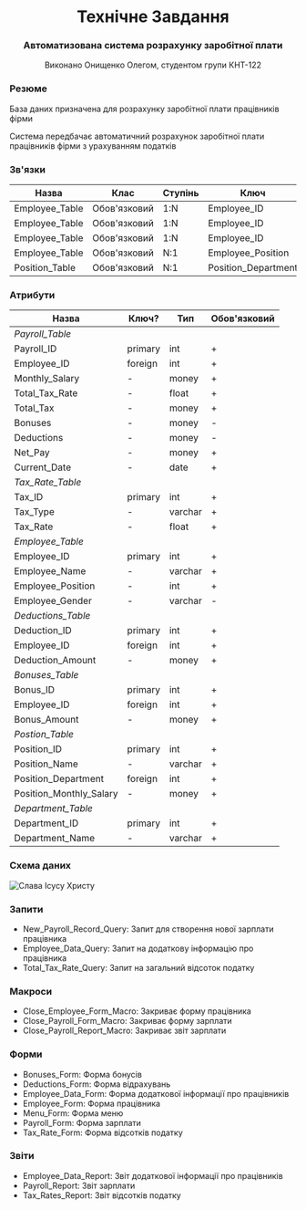 <div align="center">
  <h1>Технічне Завдання</h1>
  <h3>Автоматизована система розрахунку заробітної плати</h3>
  <p>Виконано Онищенко Олегом, студентом групи КНТ-122</p>
</div>

### Резюме

База даних призначена для розрахунку заробітної плати працівників фірми

Система передбачає автоматичний розрахунок заробітної плати працівників фірми з урахуванням податків

### Зв'язки

| Назва          | Клас         | Ступінь | Ключ                | Зв'язана                       |
| -------------- | ------------ | ------- | ------------------- | ------------------------------ |
| Employee_Table | Обов'язковий | 1:N     | Employee_ID         | Payroll_Table.Employee_ID      |
| Employee_Table | Обов'язковий | 1:N     | Employee_ID         | Deductions_Table.Employee_ID   |
| Employee_Table | Обов'язковий | 1:N     | Employee_ID         | Bonuses_Table.Employee_ID      |
| Employee_Table | Обов'язковий | N:1     | Employee_Position   | Position_Table.Position_ID     |
| Position_Table | Обов'язковий | N:1     | Position_Department | Department_Table.Department_ID |

### Атрибути

| Назва                   | Ключ?   | Тип     | Обов'язковий |
| ----------------------- | ------- | ------- | ------------ |
| *Payroll_Table*           |
| Payroll_ID              | primary | int     | +            |
| Employee_ID             | foreign | int     | +            |
| Monthly_Salary          | -       | money   | +            |
| Total_Tax_Rate          | -       | float   | +            |
| Total_Tax               | -       | money   | +            |
| Bonuses                 | -       | money   | -            |
| Deductions              | -       | money   | -            |
| Net_Pay                 | -       | money   | +            |
| Current_Date            | -       | date    | +            |
| *Tax_Rate_Table*          |
| Tax_ID                  | primary | int     | +            |
| Tax_Type                | -       | varchar | +            |
| Tax_Rate                | -       | float   | +            |
| *Employee_Table*          |
| Employee_ID             | primary | int     | +            |
| Employee_Name           | -       | varchar | +            |
| Employee_Position       | -       | int     | +            |
| Employee_Gender         | -       | varchar | -            |
| *Deductions_Table*        |
| Deduction_ID            | primary | int     | +            |
| Employee_ID             | foreign | int     | +            |
| Deduction_Amount        | -       | money   | +            |
| *Bonuses_Table*           |
| Bonus_ID                | primary | int     | +            |
| Employee_ID             | foreign | int     | +            |
| Bonus_Amount            | -       | money   | +            |
| *Postion_Table*           |
| Position_ID             | primary | int     | +            |
| Position_Name           | -       | varchar | +            |
| Position_Department     | foreign | int     | +            |
| Position_Monthly_Salary | -       | money   | +            |
| *Department_Table*        |
| Department_ID           | primary | int     | +            |
| Department_Name         | -       | varchar | +            |

### Схема даних

![Слава Ісусу Христу](https://lh3.googleusercontent.com/pw/AP1GczOJtRru31C4MFAfvXuPnC3LB2UjiY5580EcKH1Er9Um5sBxoH4t2pQ1ZWZiV7apXrh60Nfc6sm0hUxdVI9P2LxdFzt-9BlhsikEuc64J6Xrtss5fisL8M9h3hnz2rFHDyeLPiYmU8fRdeSPJgO-PCgHGVLDWQhz6RG2tK6ClhrcdCOB-26pRC9FsWG5C2zJojPPtNQfuYPnOvIihgEDfTXCfRPIgMqYoAAoy1jtRkTnt4lOVjQ1ghJwavAbHBGQb0xavpYnu31vtuNqkYzRTJn2lvkxKs7w2JhdQ_PvcxDCjiKsMmyMiPI8QcIjTAJ4a4JxilKLcMkOBDF27TUxLUal8ZAwrS6Zwib4oBAzP4A3Py80Cjszlvex1sYjKQo_Y2votQfiKnMBb8bagYLYuw60FKXxl0lwF110A_BkAvw0CHhiSRmAMj4R6sF5h5WCKkVdhNVmue-oyO9p7l3dHp6j78RPqtGpVJLinLIdJZTSKcnlckdU7dVECDNyld8UYiBvaYpLDpjkXIye_QeHi_NNUKO6TbF0w2AbcD9Dv4fiNx7Kwl0BVXQHdSnIAMuh9Z4INiXyqx5R2yGcpxRgUPGa4qxkS-ySX_lExoQWU8y-0sL0SICCoxz7fYacjLIQafw6rfFTSelIocQuF1Ch25iFiclaWwcoG2q-G6U8CVqpDhoqKbuem-yHLePNiohbgMdBWvFeoTJSJ7pjHx5e2F69H3DNvbf0iC45FQ8ux5Xp-JiwKbrPthjAjhgWl2bpd8VtxXTClO-qptE5GDWD5jxv1WRE5Eee4Ym2FFBpjsC0a6MXNxC0yjC03xNuicSMPKvDhfJ__O3VbPsNMVQavH1NLQRPd54HOEKIEsZAHUk5LvqrFvgeN7RUBxT2xj_Odes9QKvlq1_6nHffwsWpLp6OLwAUAzWFwTyF6j75m1dsszXWcj0MKvgrxEn5iA=w810-h499-s-no?authuser=1)

### Запити

- New_Payroll_Record_Query: Запит для створення нової зарплати працівника
- Employee_Data_Query: Запит на додаткову інформацію про працівника
- Total_Tax_Rate_Query: Запит на загальний відсоток податку

### Макроси

- Close_Employee_Form_Macro: Закриває форму працівника
- Close_Payroll_Form_Macro: Закриває форму зарплати
- Close_Payroll_Report_Macro: Закриває звіт зарплати

### Форми

- Bonuses_Form: Форма бонусів
- Deductions_Form: Форма відрахувань
- Employee_Data_Form: Форма додаткової інформації про працівників
- Employee_Form: Форма працівника
- Menu_Form: Форма меню
- Payroll_Form: Форма зарплати
- Tax_Rate_Form: Форма відсотків податку

### Звіти

- Employee_Data_Report: Звіт додаткової інформації про працівників
- Payroll_Report: Звіт зарплати
- Tax_Rates_Report: Звіт відсотків податку
